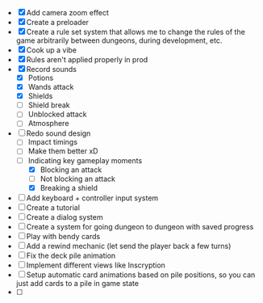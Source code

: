 - [x] Add camera zoom effect
- [x] Create a preloader
- [x] Create a rule set system that allows me to change the rules of the game arbitrarily between dungeons, during development, etc.
- [x] Cook up a vibe
- [x] Rules aren't applied properly in prod
- [x] Record sounds
  - [x] Potions
  - [x] Wands attack
  - [x] Shields
  - [ ] Shield break
  - [ ] Unblocked attack
  - [ ] Atmosphere
- [ ] Redo sound design
  - [ ] Impact timings
  - [ ] Make them better xD
  - [ ] Indicating key gameplay moments
    - [x] Blocking an attack
    - [ ] Not blocking an attack
    - [x] Breaking a shield
- [ ] Add keyboard + controller input system
- [ ] Create a tutorial
- [ ] Create a dialog system
- [ ] Create a system for going dungeon to dungeon with saved progress
- [ ] Play with bendy cards
- [ ] Add a rewind mechanic (let send the player back a few turns)
- [ ] Fix the deck pile animation
- [ ] Implement different views like Inscryption
- [ ] Setup automatic card animations based on pile positions, so you can just add cards to a pile in game state
- [ ]
